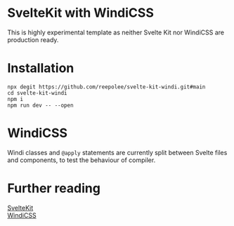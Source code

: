 # SvelteKit with WindiCSS

This is highly experimental template as neither Svelte Kit nor WindiCSS are production ready.

# Installation

```
npx degit https://github.com/reepolee/svelte-kit-windi.git#main
cd svelte-kit-windi
npm i
npm run dev -- --open
```

# WindiCSS

Windi classes and `@apply` statements are currently split between Svelte files and components, to test the behaviour of compiler.

# Further reading

[SvelteKit](https://github.com/sveltejs/kit)  
[WindiCSS](https://github.com/windicss/docs)
